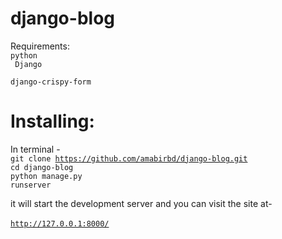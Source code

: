 # django-blog
Requirements:<br>
<code>python <br>
  Django <br> 
  django-crispy-form</code> 
  <br>
# Installing:
In terminal - <br>
  <code>git clone https://github.com/amabirbd/django-blog.git</code> <br>
  <code>cd django-blog</code> <br>
  <code>python manage.py runserver</code> <br>
  
it will start the development server and you can visit the site at- <br>  
<code>http://127.0.0.1:8000/</code>

